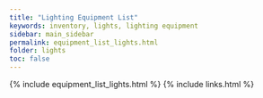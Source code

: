 ```yaml
---
title: "Lighting Equipment List"
keywords: inventory, lights, lighting equipment
sidebar: main_sidebar
permalink: equipment_list_lights.html
folder: lights
toc: false
---
```


{% include equipment_list_lights.html %}
{% include links.html %}
